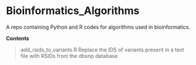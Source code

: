 # Bioinformatics_Algorithms
A repo containing Python and R codes for algorithms used in bioinformatics.

**Contents**
> add_rsids_to_variants.R
> Replace the IDS of variants present in a text file with RSIDs from the dbsnp database
